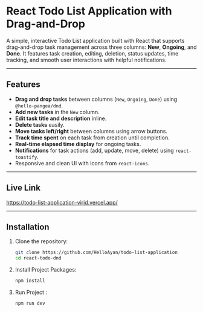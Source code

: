 # React Todo List Application with Drag-and-Drop

A simple, interactive Todo List application built with React that supports drag-and-drop task management across three columns: **New**, **Ongoing**, and **Done**. It features task creation, editing, deletion, status updates, time tracking, and smooth user interactions with helpful notifications.

---

## Features

- **Drag and drop tasks** between columns (`New`, `Ongoing`, `Done`) using `@hello-pangea/dnd`.
- **Add new tasks** in the `New` column.
- **Edit task title and description** inline.
- **Delete tasks** easily.
- **Move tasks left/right** between columns using arrow buttons.
- **Track time spent** on each task from creation until completion.
- **Real-time elapsed time display** for ongoing tasks.
- **Notifications** for task actions (add, update, move, delete) using `react-toastify`.
- Responsive and clean UI with icons from `react-icons`.

---

## Live Link

https://todo-list-application-virid.vercel.app/

---

## Installation

1. Clone the repository:

   ```bash
   git clone https://github.com/HelloAyan/todo-list-application
   cd react-todo-dnd

2. Install Project Packages:

   ```bash
   npm install

2. Run Project :

   ```bash
   npm run dev
